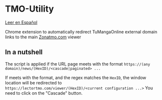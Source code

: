 # TMO-Utility
[Leer en Español](README_es.md)

Chrome extension to automatically redirect TuMangaOnline external domain links to the main [Zonatmo.com](https://zonatmo.com) viewer  

## In a nutshell
The script is applied if the URL page meets with the format `https://(any domain)/news/(HexID)/<cascade|paginated> ...`

If meets with the format, and the regex matches the `HexID`, the window location will be
redirected to `https://lectortmo.com/viewer/(HexID)/<current configuration ...>`
You need to click on the "Cascade" button.
